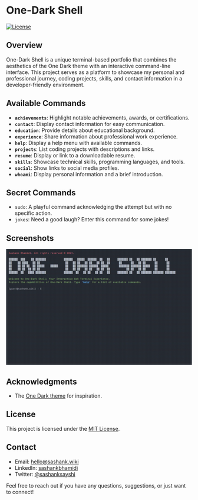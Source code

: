 # One-Dark Shell

[![License](https://img.shields.io/badge/license-MIT-blue.svg)](LICENSE)

## Overview

One-Dark Shell is a unique terminal-based portfolio that combines the aesthetics of the One Dark theme with an interactive command-line interface. This project serves as a platform to showcase my personal and professional journey, coding projects, skills, and contact information in a developer-friendly environment.

## Available Commands

- **`achievements`**: Highlight notable achievements, awards, or certifications.
- **`contact`**: Display contact information for easy communication.
- **`education`**: Provide details about educational background.
- **`experience`**: Share information about professional work experience.
- **`help`**: Display a help menu with available commands.
- **`projects`**: List coding projects with descriptions and links.
- **`resume`**: Display or link to a downloadable resume.
- **`skills`**: Showcase technical skills, programming languages, and tools.
- **`social`**: Show links to social media profiles.
- **`whoami`**: Display personal information and a brief introduction.

## Secret Commands

- `sudo`: A playful command acknowledging the attempt but with no specific action.
- `jokes`: Need a good laugh? Enter this command for some jokes!

## Screenshots

<!-- <details> -->
  <!-- <summary>Click to view Screenshots and GIF</summary> -->

  <!-- ![Screenshot](images/screenshot.png) -->
  ![GIF](images/screenshot.gif)

<!-- </details> -->

## Acknowledgments

- The [One Dark theme](https://github.com/atom/one-dark-syntax) for inspiration.

## License

This project is licensed under the [MIT License](LICENSE).

## Contact

- Email: [hello@sashank.wiki](mailto:hello@sashank.wiki)
- LinkedIn: [sashankbhamidi](https://www.linkedin.com/in/sashankbhamidi/)
- Twitter: [@sashanksayshi](https://twitter.com/sashanksayshi)

Feel free to reach out if you have any questions, suggestions, or just want to connect!
